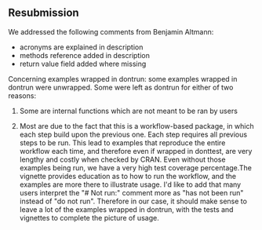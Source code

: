 ## Resubmission 

We addressed the following comments from Benjamin Altmann: 
- acronyms are explained in description
- methods reference added in description 
- return value field added where missing

Concerning examples wrapped in dontrun: some examples wrapped in dontrun were 
unwrapped. Some were left as dontrun for either of two reasons: 
  
  1. Some are internal functions which are not meant to be ran by users
  
  2. Most are due to the fact that this is a workflow-based package, in which 
  each step build upon the previous one. Each step requires all previous steps 
  to be run. This lead to examples that reproduce the entire workflow each time, 
  and therefore even if wrapped in donttest, are very lengthy and costly when 
  checked by CRAN. Even without those examples being run, we have a very high 
  test coverage percentage.The vignette provides education as to how to run the
  workflow, and the examples are more there to illustrate usage. I'd like to add 
  that many users interpret the "# Not run:" comment more as "has not been run" 
  instead of "do not run". Therefore in our case, it should make sense to leave 
  a lot of the examples wrapped in dontrun, with the tests and vignettes to 
  complete the picture of usage.
